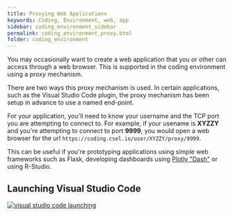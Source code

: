 ```yaml
---
title: Proxying Web Applications
keywords: Coding, Environment, web, app
sidebar: coding_environment_sidebar
permalink: coding_environment_proxy.btml
folder: coding_environment
---
```


You may occasionally want to create a web application that you or
other can access through a web browser. This is supported in the
coding environment using a *proxy* mechanism.

There are two ways this proxy mechanism is used. In certain applications,
such as the Visual Studio Code plugin, the proxy mechanism has been setup
in advance to use a named end-point. 

For your application, you'll need to know your username and the TCP port
you are attempting to connect to. For example, if your usename is **XYZZY**
and you're attempting to connect to port **9999**, you would open a
web browser for the url `https://coding.csel.io/user/XYZZY/proxy/9999`.

This can be useful if you're prototyping applications using simple web
frameworks such as Flask, developing dashboards using [Plotly
"Dash"](https://plot.ly/products/dash/) or using R-Studio.


## Launching Visual Studio Code

[![visual studio code launching](https://img.youtube.com/vi/zwmS3yvfpV8/0.jpg)](https://www.youtube.com/watch?v=zwmS3yvfpV8)

